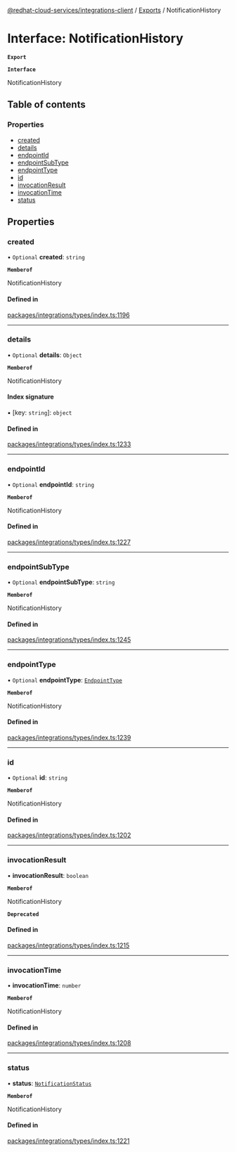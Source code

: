 [@redhat-cloud-services/integrations-client](../README.md) / [Exports](../modules.md) / NotificationHistory

# Interface: NotificationHistory

**`Export`**

**`Interface`**

NotificationHistory

## Table of contents

### Properties

- [created](NotificationHistory.md#created)
- [details](NotificationHistory.md#details)
- [endpointId](NotificationHistory.md#endpointid)
- [endpointSubType](NotificationHistory.md#endpointsubtype)
- [endpointType](NotificationHistory.md#endpointtype)
- [id](NotificationHistory.md#id)
- [invocationResult](NotificationHistory.md#invocationresult)
- [invocationTime](NotificationHistory.md#invocationtime)
- [status](NotificationHistory.md#status)

## Properties

### created

• `Optional` **created**: `string`

**`Memberof`**

NotificationHistory

#### Defined in

[packages/integrations/types/index.ts:1196](https://github.com/RedHatInsights/javascript-clients/blob/master/packages/integrations/types/index.ts#L1196)

___

### details

• `Optional` **details**: `Object`

**`Memberof`**

NotificationHistory

#### Index signature

▪ [key: `string`]: `object`

#### Defined in

[packages/integrations/types/index.ts:1233](https://github.com/RedHatInsights/javascript-clients/blob/master/packages/integrations/types/index.ts#L1233)

___

### endpointId

• `Optional` **endpointId**: `string`

**`Memberof`**

NotificationHistory

#### Defined in

[packages/integrations/types/index.ts:1227](https://github.com/RedHatInsights/javascript-clients/blob/master/packages/integrations/types/index.ts#L1227)

___

### endpointSubType

• `Optional` **endpointSubType**: `string`

**`Memberof`**

NotificationHistory

#### Defined in

[packages/integrations/types/index.ts:1245](https://github.com/RedHatInsights/javascript-clients/blob/master/packages/integrations/types/index.ts#L1245)

___

### endpointType

• `Optional` **endpointType**: [`EndpointType`](../enums/EndpointType.md)

**`Memberof`**

NotificationHistory

#### Defined in

[packages/integrations/types/index.ts:1239](https://github.com/RedHatInsights/javascript-clients/blob/master/packages/integrations/types/index.ts#L1239)

___

### id

• `Optional` **id**: `string`

**`Memberof`**

NotificationHistory

#### Defined in

[packages/integrations/types/index.ts:1202](https://github.com/RedHatInsights/javascript-clients/blob/master/packages/integrations/types/index.ts#L1202)

___

### invocationResult

• **invocationResult**: `boolean`

**`Memberof`**

NotificationHistory

**`Deprecated`**

#### Defined in

[packages/integrations/types/index.ts:1215](https://github.com/RedHatInsights/javascript-clients/blob/master/packages/integrations/types/index.ts#L1215)

___

### invocationTime

• **invocationTime**: `number`

**`Memberof`**

NotificationHistory

#### Defined in

[packages/integrations/types/index.ts:1208](https://github.com/RedHatInsights/javascript-clients/blob/master/packages/integrations/types/index.ts#L1208)

___

### status

• **status**: [`NotificationStatus`](../enums/NotificationStatus.md)

**`Memberof`**

NotificationHistory

#### Defined in

[packages/integrations/types/index.ts:1221](https://github.com/RedHatInsights/javascript-clients/blob/master/packages/integrations/types/index.ts#L1221)
